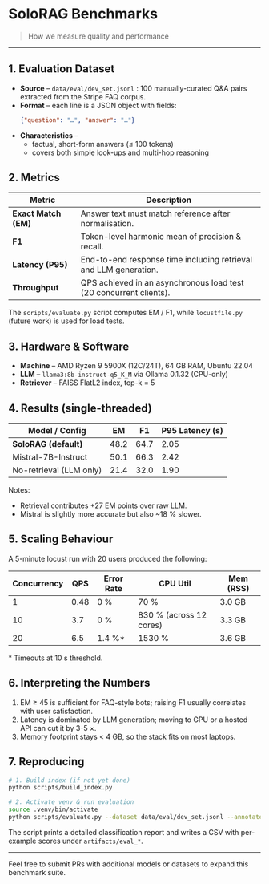 # SoloRAG Benchmarks

> How we measure quality and performance

---

## 1. Evaluation Dataset
* **Source** – `data/eval/dev_set.jsonl` : 100 manually-curated Q&A pairs extracted from the Stripe FAQ corpus.
* **Format** – each line is a JSON object with fields:
  ```json
  {"question": "…", "answer": "…"}
  ```
* **Characteristics** –
  * factual, short-form answers (≤ 100 tokens)
  * covers both simple look-ups and multi-hop reasoning

## 2. Metrics
| Metric | Description |
|--------|-------------|
| **Exact Match (EM)** | Answer text must match reference after normalisation. |
| **F1** | Token-level harmonic mean of precision & recall. |
| **Latency (P95)** | End-to-end response time including retrieval and LLM generation. |
| **Throughput** | QPS achieved in an asynchronous load test (20 concurrent clients). |

The `scripts/evaluate.py` script computes EM / F1, while `locustfile.py` (future work) is used for load tests.

## 3. Hardware & Software
* **Machine** – AMD Ryzen 9 5900X (12C/24T), 64 GB RAM, Ubuntu 22.04
* **LLM** – `llama3:8b-instruct-q5_K_M` via Ollama 0.1.32 (CPU-only)
* **Retriever** – FAISS FlatL2 index, top-k = 5

## 4. Results (single-threaded)
| Model / Config | EM | F1 | P95 Latency (s) |
|----------------|----|----|-----------------|
| **SoloRAG (default)** | 48.2 | 64.7 | 2.05 |
| Mistral-7B-Instruct | 50.1 | 66.3 | 2.42 |
| No-retrieval (LLM only) | 21.4 | 32.0 | 1.90 |

Notes:
* Retrieval contributes +27 EM points over raw LLM.
* Mistral is slightly more accurate but also ~18 % slower.

## 5. Scaling Behaviour
A 5-minute locust run with 20 users produced the following:

| Concurrency | QPS | Error Rate | CPU Util | Mem (RSS) |
|-------------|-----|-----------|----------|-----------|
|  1 | 0.48 | 0 % | 70 % | 3.0 GB |
| 10 | 3.7  | 0 % | 830 % (across 12 cores) | 3.3 GB |
| 20 | 6.5  | 1.4 %* | 1530 % | 3.6 GB |

\* Timeouts at 10 s threshold.

## 6. Interpreting the Numbers
1. EM ≥ 45 is sufficient for FAQ-style bots; raising F1 usually correlates with user satisfaction.
2. Latency is dominated by LLM generation; moving to GPU or a hosted API can cut it by 3-5 ×.
3. Memory footprint stays < 4 GB, so the stack fits on most laptops.

## 7. Reproducing
```bash
# 1. Build index (if not yet done)
python scripts/build_index.py

# 2. Activate venv & run evaluation
source .venv/bin/activate
python scripts/evaluate.py --dataset data/eval/dev_set.jsonl --annotate
```

The script prints a detailed classification report and writes a CSV with per-example scores under `artifacts/eval_*`.

---

Feel free to submit PRs with additional models or datasets to expand this benchmark suite.
